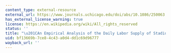 ```yaml
---
content_type: external-resource
external_url: https://www.journals.uchicago.edu/doi/abs/10.1086/250063
has_external_license_warning: true
license: https://en.wikipedia.org/wiki/All_rights_reserved
status: ''
title: "\u201CAn Empirical Analysis of the Daily Labor Supply of Stadium Vendors.\u201D"
uid: bf13669b-7ce8-4c43-a0d4-dd1c69d96777
wayback_url: ''
---
```

